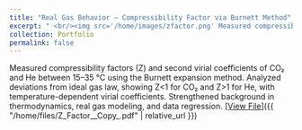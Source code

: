 ```yaml
---
title: "Real Gas Behavior – Compressibility Factor via Burnett Method"
excerpt: " <br/><img src='/home/images/zfactor.png' Measured compressibility factors (Z) and second virial coefficients of CO₂ and He between 15–35 °C using the Burnett expansion method. Analyzed deviations from ideal gas law, showing Z<1 for CO₂ and Z>1 for He, with temperature-dependent virial coefficients. Strengthened background in thermodynamics, real gas modeling, and data regression."
collection: Portfolio
permalink: false
---
```


Measured compressibility factors (Z) and second virial coefficients of CO₂ and He between 15–35 °C using the Burnett expansion method. Analyzed deviations from ideal gas law, showing Z<1 for CO₂ and Z>1 for He, with temperature-dependent virial coefficients. Strengthened background in thermodynamics, real gas modeling, and data regression.
[<u>View File</u>]({{ "/home/files/Z_Factor__Copy_.pdf" | relative_url }})




